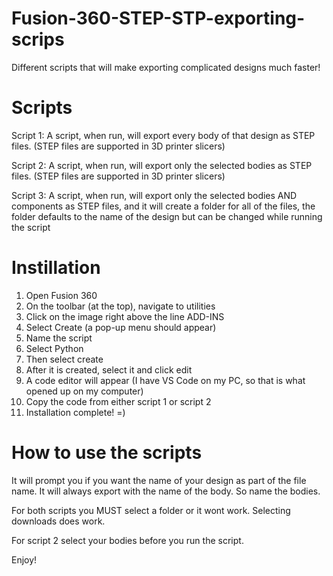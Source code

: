 # Fusion-360-STEP-STP-exporting-scrips
Different scripts that will make exporting complicated designs much faster!


# Scripts
Script 1: 
  A script, when run, will export every body of that design as STEP files. (STEP files are supported in 3D printer slicers)

Script 2:
  A script, when run, will export only the selected bodies as STEP files. (STEP files are supported in 3D printer slicers)

Script 3:
  A script, when run, will export only the selected bodies AND components as STEP files, and it will create a folder for all of the files, the folder defaults to the name of the design but can be changed while running the script

# Instillation
1) Open Fusion 360
2) On the toolbar (at the top), navigate to utilities
3) Click on the image right above the line ADD-INS
4) Select Create (a pop-up menu should appear)
5) Name the script
6) Select Python
7) Then select create
8) After it is created, select it and click edit
9) A code editor will appear (I have VS Code on my PC, so that is what opened up on my computer)
10) Copy the code from either script 1 or script 2
11) Installation complete! =)

# How to use the scripts
It will prompt you if you want the name of your design as part of the file name. It will always export with the name of the body. So name the bodies.

For both scripts you MUST select a folder or it wont work. Selecting downloads does work.

For script 2 select your bodies before you run the script.

Enjoy!
